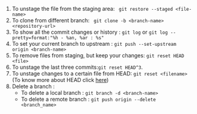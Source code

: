 1. To unstage the file from the staging area: ` git restore --staged <file-name>`
2. To clone from different branch: ` git clone -b <branch-name> <repository-url>`
3. To show all the commit changes or history : `git log` or `git log --pretty=format:"%h - %an, %ar : %s"`
4. To set your current branch to upstream : `git push --set-upstream origin <branch-name>`
5. To remove files from staging, but keep your changes: `git reset HEAD <file>`
6. To unstage the last three commits:`git reset HEAD^3`.
7. To unstage changes to a certain file from HEAD: `git reset <filename>`
   (To know more about HEAD click [here](https://github.com/manasranjanmohanta/git-commands/blob/main/Git-HEAD.md))
8. Delete a branch :
   - To delete a local branch : `git branch -d <branch-name>`
   - To delete a remote branch : `git push origin --delete <branch_name>`
   
